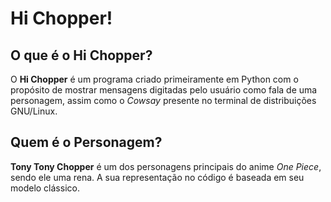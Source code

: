# Hi Chopper!
## O que é o Hi Chopper?
O __Hi Chopper__ é um programa criado primeiramente em Python com o propósito de mostrar mensagens digitadas pelo usuário como fala de uma personagem, assim como o _Cowsay_ presente no terminal de distribuições GNU/Linux.

## Quem é o Personagem?
__Tony Tony Chopper__ é um dos personagens principais do anime _One Piece_, sendo ele uma rena. A sua representação no código é baseada em seu modelo clássico.

